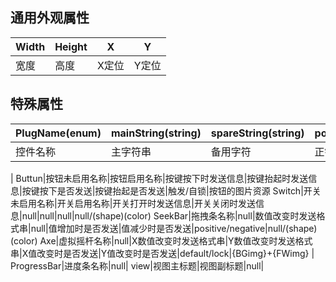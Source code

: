 ## 通用外观属性
Width|Height|X|Y|
---|---|---|---|
宽度|高度|X定位|Y定位
## 特殊属性
PlugName(enum)|mainString(string)|spareString(string)|positiveKey(string)|negativeKey(string)|positiveEnable(bool)|negativieEnable(bool)|mode(string)|src(string)
---|---|---|---|---|---|---|---|---|
控件名称|主字符串|备用字符|正键值|负键值|正使能|负使能|模式|资源
|
Buttun|按钮未启用名称|按钮启用名称|按键按下时发送信息|按键抬起时发送信息|按键按下是否发送|按键抬起是否发送|触发/自锁|按钮的图片资源
Switch|开关未启用名称|开关启用名称|开关打开时发送信息|开关关闭时发送信息|null|null|null|null/(shape)(color)
SeekBar|拖拽条名称|null|数值改变时发送格式串|null|值增加时是否发送|值减少时是否发送|positive/negative|null/(shape)(color)
Axe|虚拟摇杆名称|null|X数值改变时发送格式串|Y数值改变时发送格式串|X值改变时是否发送|Y值改变时是否发送|default/lock|{BGimg}+{FWimg}
| 
ProgressBar|进度条名称|null|
view|视图主标题|视图副标题|null|
